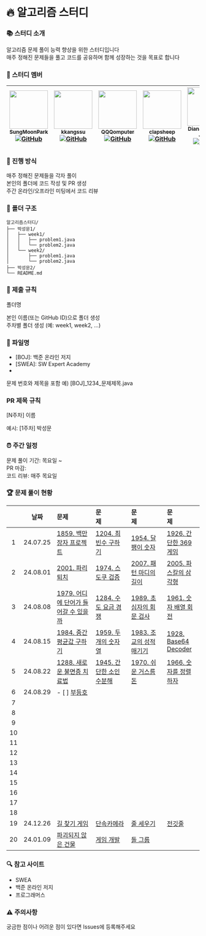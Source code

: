 # 🔥 알고리즘 스터디
### 📚 스터디 소개

알고리즘 문제 풀이 능력 향상을 위한 스터디입니다<br>
매주 정해진 문제들을 풀고 코드를 공유하며 함께 성장하는 것을 목표로 합니다

### 👥 스터디 멤버

|[<img src="https://github.com/SungMoonPark.png" width="100px;"/><br/><sub><b>SungMoonPark</b></sub>](https://github.com/SungMoonPark)<br/>[![GitHub](https://img.shields.io/badge/GitHub-181717?style=flat&logo=github&logoColor=white)](https://github.com/SungMoonPark)|[<img src="https://github.com/kkangssu.png" width="100px;"/><br/><sub><b>kkangssu</b></sub>](https://github.com/kkangssu)<br/>[![GitHub](https://img.shields.io/badge/GitHub-181717?style=flat&logo=github&logoColor=white)](https://github.com/kkangssu)|[<img src="https://github.com/QQQomputer.png" width="100px;"/><br/><sub><b>QQQomputer</b></sub>](https://github.com/QQQomputer)<br/>[![GitHub](https://img.shields.io/badge/GitHub-181717?style=flat&logo=github&logoColor=white)](https://github.com/QQQomputer)|[<img src="https://github.com/clapsheep.png" width="100px;"/><br/><sub><b>clapsheep</b></sub>](https://github.com/clapsheep)<br/>[![GitHub](https://img.shields.io/badge/GitHub-181717?style=flat&logo=github&logoColor=white)](https://github.com/clapsheep)|[<img src="https://github.com/EliteZer0.png" width="100px;"/><br/><sub><b>Diana Yeyoung Jeong</b></sub>](https://github.com/EliteZer0)<br/>[![GitHub](https://img.shields.io/badge/GitHub-181717?style=flat&logo=github&logoColor=white)](https://github.com/EliteZer0)|[<img src="https://github.com/rpeowiqu.png" width="100px;"/><br/><sub><b>JaeSeoHan</b></sub>](https://github.com/rpeowiqu)<br/>[![GitHub](https://img.shields.io/badge/GitHub-181717?style=flat&logo=github&logoColor=white)](https://github.com/rpeowiqu)|
|:---:|:---:|:---:|:---:|:---:|:---:|

### 📅 진행 방식

매주 정해진 문제들을 각자 풀이<br>
본인의 폴더에 코드 작성 및 PR 생성<br>
주간 온라인/오프라인 미팅에서 코드 리뷰

### 📁 폴더 구조
```
알고리즘스터디/
├── 박성문1/
│   ├── week1/
│   │   ├── problem1.java
│   │   └── problem2.java
│   └── week2/
│       ├── problem1.java
│       └── problem2.java
├── 박성문2/
└── README.md
```

### 📌 제출 규칙

폴더명

본인 이름(또는 GitHub ID)으로 폴더 생성<br>
주차별 폴더 생성 (예: week1, week2, ...)

### 📌 파일명
- [BOJ]: 백준 온라인 저지
- [SWEA]: SW Expert Academy
- [PGS]: 프로그래머스

문제 번호와 제목을 포함
예) [BOJ]_1234_문제제목.java

### PR 제목 규칙
[N주차] 이름

예시: [1주차] 박성문


### ⏰ 주간 일정

문제 풀이 기간: 목요일 ~ <br>
PR 마감:<br>
코드 리뷰: 매주 목요일<br>

### 🏆 문제 풀이 현황
|  | 날짜 | 문제&nbsp;&nbsp;&nbsp;&nbsp;&nbsp;&nbsp;&nbsp;&nbsp;&nbsp;&nbsp;&nbsp;&nbsp; | 문제&nbsp;&nbsp;&nbsp;&nbsp;&nbsp;&nbsp;&nbsp;&nbsp;&nbsp;&nbsp;&nbsp;&nbsp; | 문제&nbsp;&nbsp;&nbsp;&nbsp;&nbsp;&nbsp;&nbsp;&nbsp;&nbsp;&nbsp;&nbsp;&nbsp; | 문제&nbsp;&nbsp;&nbsp;&nbsp;&nbsp;&nbsp;&nbsp;&nbsp;&nbsp;&nbsp;&nbsp;&nbsp; |
|:---:|:---:|:---|:---|:---|:---|
| 1 | 24.07.25 | [1859. 백만 장자 프로젝트][1] | [1204. 최빈수 구하기][2] | [1954. 달팽이 숫자][3] | [1926. 간단한 369게임][4] |
| 2 | 24.08.01 | [2001. 파리 퇴치][5] | [1974. 스도쿠 검증][6] | [2007. 패턴 마디의 길이][7] | [2005. 파스칼의 삼각형][8] |
| 3 | 24.08.08 | [1979. 어디에 단어가 들어갈 수 있을까][9] | [1284. 수도 요금 경쟁][10] | [1989. 초심자의 회문 검사][11] | [1961. 숫자 배열 회전][12] |
| 4 | 24.08.15 | [1984. 중간 평균값 구하기][13] | [1959. 두 개의 숫자열][14] | [1983. 조교의 성적 매기기][15] | [1928. Base64 Decoder][16] |
| 5 | 24.08.22 | [1288. 새로운 불면증 치료법][17] | [1945. 간단한 소인수분해][18] | [1970. 쉬운 거스름돈][19] | [1966. 숫자를 정렬하자][20] |
| 6 | 24.08.29 | - [ ] [부등호][21] | | | |
| 7 | | | | | |
| 8 | | | | | |
| 9 | | | | | |
| 10 | | | | | |
| 11 | | | | | |
| 12 | | | | | |
| 13 | | | | | |
| 14 | | | | | |
| 15 | | | | | |
| 16 | | | | | |
| 17 | | | | | |
| 18 | | | | | |
| 19 | 24.12.26 | [길 찾기 게임][73] | [단속카메라][74] | [줄 세우기][75] | [전깃줄][76] |
| 20 | 24.01.09 | [파괴되지 않은 건물][77] | [게임 개발][78] | [돌 그룹][79] | |

[1]: https://swexpertacademy.com/main/code/problem/problemDetail.do?contestProbId=AV5LrsUaDxcDFAXc&
[2]: https://swexpertacademy.com/main/code/problem/problemDetail.do?contestProbId=AV13zo1KAAACFAYh
[3]: https://swexpertacademy.com/main/code/problem/problemDetail.do?contestProbId=AV5PobmqAPoDFAUq
[4]: https://swexpertacademy.com/main/code/problem/problemDetail.do?contestProbId=AV5PTeo6AHUDFAUq
[5]: https://swexpertacademy.com/main/code/problem/problemDetail.do?contestProbId=AV5PzOCKAigDFAUq
[6]: https://swexpertacademy.com/main/code/problem/problemDetail.do?contestProbId=AV5Psz16AYEDFAUq
[7]: https://swexpertacademy.com/main/code/problem/problemDetail.do?contestProbId=AV5P1kNKAl8DFAUq
[8]: https://swexpertacademy.com/main/code/problem/problemDetail.do?contestProbId=AV5P0-h6Ak4DFAUq
[9]: https://swexpertacademy.com/main/code/problem/problemDetail.do?contestProbId=AV5PuPq6AaQDFAUq&
[10]: https://swexpertacademy.com/main/code/problem/problemDetail.do?contestProbId=AV189xUaI8UCFAZN
[11]: https://swexpertacademy.com/main/code/problem/problemDetail.do?contestProbId=AV5PyTLqAf4DFAUq
[12]: https://swexpertacademy.com/main/code/problem/problemDetail.do?contestProbId=AV5Pq-OKAVYDFAUq
[13]: https://swexpertacademy.com/main/code/problem/problemDetail.do?contestProbId=AV5Pw_-KAdcDFAUq
[14]: https://swexpertacademy.com/main/code/problem/problemDetail.do?contestProbId=AV5PpoFaAS4DFAUq
[15]: https://swexpertacademy.com/main/code/problem/problemDetail.do?contestProbId=AV5PwGK6AcIDFAUq
[16]: https://swexpertacademy.com/main/code/problem/problemDetail.do?contestProbId=AV5PR4DKAG0DFAUq
[17]: https://swexpertacademy.com/main/code/problem/problemDetail.do?contestProbId=AV18_yw6I9MCFAZN&
[18]: https://swexpertacademy.com/main/code/problem/problemDetail.do?contestProbId=AV5Pl0Q6ANQDFAUq
[19]: https://swexpertacademy.com/main/code/problem/problemDetail.do?contestProbId=AV5PsIl6AXIDFAUq
[20]: https://swexpertacademy.com/main/code/problem/problemDetail.do?contestProbId=AV5PrmyKAWEDFAUq
[21]: https://www.acmicpc.net/problem/2529
[73]: https://school.programmers.co.kr/learn/courses/30/lessons/42892
[74]: https://school.programmers.co.kr/learn/courses/30/lessons/42884
[75]: https://www.acmicpc.net/problem/2252
[76]: https://www.acmicpc.net/problem/2565
[77]: https://school.programmers.co.kr/learn/courses/30/lessons/92344
[78]: https://www.acmicpc.net/problem/1516
[79]: https://www.acmicpc.net/problem/12886

### 🔍 참고 사이트

- SWEA
- 백준 온라인 저지
- 프로그래머스

### ⚠️ 주의사항

궁금한 점이나 어려운 점이 있다면 Issues에 등록해주세요
